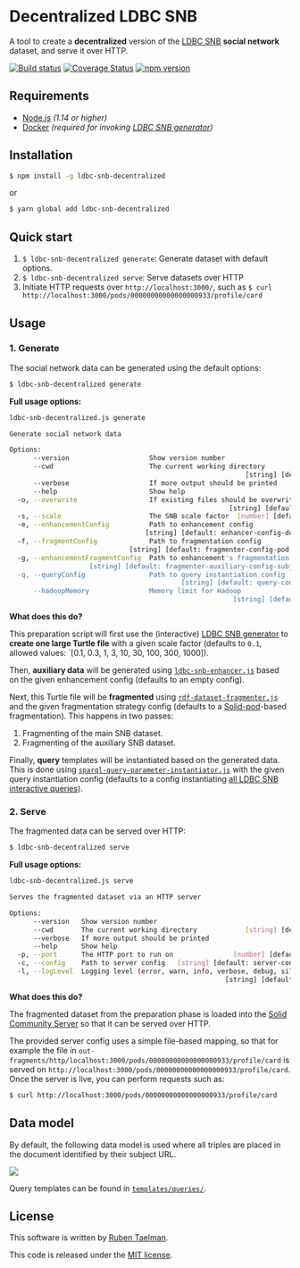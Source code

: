 # Decentralized LDBC SNB

A tool to create a **decentralized** version of the [LDBC SNB](https://github.com/ldbc/ldbc_snb_datagen_hadoop) **social network** dataset, and serve it over HTTP.

[![Build status](https://github.com/rubensworks/ldbc-snb-decentralized.js/workflows/CI/badge.svg)](https://github.com/rubensworks/ldbc-snb-decentralized.js/actions?query=workflow%3ACI)
[![Coverage Status](https://coveralls.io/repos/github/rubensworks/ldbc-snb-decentralized.js/badge.svg?branch=master)](https://coveralls.io/github/rubensworks/ldbc-snb-decentralized.js?branch=master)
[![npm version](https://badge.fury.io/js/ldbc-snb-decentralized.svg)](https://www.npmjs.com/package/ldbc-snb-decentralized)

## Requirements

* [Node.js](https://nodejs.org/en/) _(1.14 or higher)_
* [Docker](https://www.docker.com/) _(required for invoking [LDBC SNB generator](https://github.com/ldbc/ldbc_snb_datagen_hadoop))_

## Installation

```bash
$ npm install -g ldbc-snb-decentralized
```
or
```bash
$ yarn global add ldbc-snb-decentralized
```

## Quick start

1. `$ ldbc-snb-decentralized generate`: Generate dataset with default options.
2. `$ ldbc-snb-decentralized serve`: Serve datasets over HTTP
3. Initiate HTTP requests over `http://localhost:3000/`, such as `$ curl http://localhost:3000/pods/00000000000000000933/profile/card`

## Usage

### 1. Generate

The social network data can be generated using the default options:

```bash
$ ldbc-snb-decentralized generate
```

**Full usage options:**

```bash
ldbc-snb-decentralized.js generate

Generate social network data

Options:
      --version                    Show version number                 [boolean]
      --cwd                        The current working directory
                                                           [string] [default: .]
      --verbose                    If more output should be printed    [boolean]
      --help                       Show help                           [boolean]
  -o, --overwrite                  If existing files should be overwritten
                                                       [string] [default: false]
  -s, --scale                      The SNB scale factor  [number] [default: 0.1]
  -e, --enhancementConfig          Path to enhancement config
                                  [string] [default: enhancer-config-dummy.json]
  -f, --fragmentConfig             Path to fragmentation config
                              [string] [default: fragmenter-config-pod.json]
  -g, --enhancementFragmentConfig  Path to enhancement's fragmentation config
                    [string] [default: fragmenter-auxiliary-config-subject.json]
  -q, --queryConfig                Path to query instantiation config
                                           [string] [default: query-config.json]
      --hadoopMemory               Memory limit for Hadoop
                                                        [string] [default: "4G"]
```

**What does this do?**

This preparation script will first use the (interactive) [LDBC SNB generator](https://github.com/ldbc/ldbc_snb_datagen_hadoop)
to **create one large Turtle file** with a given scale factor (defaults to `0.1`, allowed values: `[0.1, 0.3, 1, 3, 10, 30, 100, 300, 1000]).

Then, **auxiliary data** will be generated using [`ldbc-snb-enhancer.js`](https://github.com/rubensworks/ldbc-snb-enhancer.js/)
based on the given enhancement config (defaults to an empty config).

Next, this Turtle file will be **fragmented** using [`rdf-dataset-fragmenter.js`](https://github.com/rubensworks/rdf-dataset-fragmenter.js)
and the given fragmentation strategy config (defaults to a [Solid-pod](https://solidproject.org/)-based fragmentation).
This happens in two passes:

1. Fragmenting of the main SNB dataset.
1. Fragmenting of the auxiliary SNB dataset.

Finally, **query** templates will be instantiated based on the generated data.
This is done using [`sparql-query-parameter-instantiator.js`](https://github.com/rubensworks/sparql-query-parameter-instantiator.js)
with the given query instantiation config (defaults to a config instantiating [all LDBC SNB interactive queries](https://github.com/rubensworks/ldbc-snb-decentralized.js/tree/master/templates/queries)).

### 2. Serve

The fragmented data can be served over HTTP:

```bash
$ ldbc-snb-decentralized serve
```

**Full usage options:**

```bash
ldbc-snb-decentralized.js serve

Serves the fragmented dataset via an HTTP server

Options:
      --version   Show version number                                  [boolean]
      --cwd       The current working directory            [string] [default: .]
      --verbose   If more output should be printed                     [boolean]
      --help      Show help                                            [boolean]
  -p, --port      The HTTP port to run on               [number] [default: 3000]
  -c, --config    Path to server config   [string] [default: server-config.json]
  -l, --logLevel  Logging level (error, warn, info, verbose, debug, silly)
                                                      [string] [default: "info"]
```

**What does this do?**

The fragmented dataset from the preparation phase is loaded into the [Solid Community Server](https://github.com/solid/community-server/)
so that it can be served over HTTP.

The provided server config uses a simple file-based mapping, so that for example the file in `out-fragments/http/localhost:3000/pods/00000000000000000933/profile/card` is served on `http://localhost:3000/pods/00000000000000000933/profile/card`.
Once the server is live, you can perform requests such as:

```bash
$ curl http://localhost:3000/pods/00000000000000000933/profile/card
```

## Data model

By default, the following data model is used where all triples are placed in the document identified by their subject URL.

![](https://raw.githubusercontent.com/ldbc/ldbc_snb_docs/dev/figures/schema-comfortable.png)

Query templates can be found in [`templates/queries/`](https://github.com/rubensworks/ldbc-snb-decentralized.js/tree/master/templates/queries).

## License

This software is written by [Ruben Taelman](https://rubensworks.net/).

This code is released under the [MIT license](http://opensource.org/licenses/MIT).
